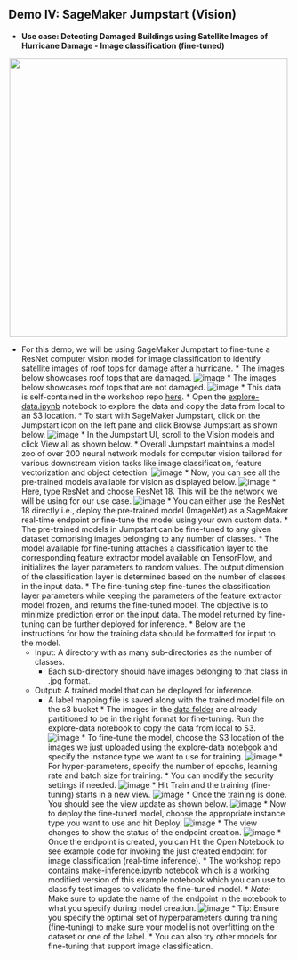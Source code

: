 ## Demo IV: SageMaker Jumpstart (Vision)

* **Use case: Detecting Damaged Buildings using Satellite Images of Hurricane Damage - Image classification (fine-tuned)**
<p align="center"><img width="500" height="500" src="./img/harvey.png"></p>

   * For this demo, we will be using SageMaker Jumpstart to fine-tune a ResNet computer vision model for image classification to identify satellite images of roof tops for damage after a hurricane. 
    * The images below showcases roof tops that are damaged.
    ![image](./img/image-1.png)
    * The images below showcases roof tops that are not damaged.
    ![image](./img/image-2.png)
    * This data is self-contained in the workshop repo [here](https://github.com/arunprsh/no-code-low-code/tree/main/finserv/vision/hurricane-damage-classification).
    * Open the [explore-data.ipynb](https://github.com/arunprsh/no-code-low-code/blob/main/finserv/vision/hurricane-damage-classification/explore-data.ipynb) notebook to explore the data and copy the data from local to an S3 location.
    * To start with SageMaker Jumpstart, click on the Jumpstart icon on the left pane and click Browse Jumpstart as shown below.
    ![image](./img/image-3.png)
    * In the Jumpstart UI, scroll to the Vision models and click View all as shown below.
    * Overall Jumpstart maintains a model zoo of over 200 neural network models for computer vision tailored for various downstream vision tasks like image classification, feature vectorization and object detection.
    ![image](./img/image-4.png)
    * Now, you can see all the pre-trained models available for vision as displayed below.
    ![image](./img/image-5.png)
    * Here, type ResNet and choose ResNet 18. This will be the network we will be using for our use case.
    ![image](./img/image-6.png)
    * You can either use the ResNet 18 directly i.e., deploy the pre-trained model (ImageNet) as a SageMaker real-time endpoint or fine-tune the model using your own custom data.
    * The pre-trained models in Jumpstart can be fine-tuned to any given dataset comprising images belonging to any number of classes.
    * The model available for fine-tuning attaches a classification layer to the corresponding feature extractor model available on TensorFlow, and initializes the layer parameters to random values. The output dimension of the classification layer is determined based on the number of classes in the input data. 
    * The fine-tuning step fine-tunes the classification layer parameters while keeping the parameters of the feature extractor model frozen, and returns the fine-tuned model. The objective is to minimize prediction error on the input data. The model returned by fine-tuning can be further deployed for inference. 
    * Below are the instructions for how the training data should be formatted for input to the model.
        * Input: A directory with as many sub-directories as the number of classes.
            * Each sub-directory should have images belonging to that class in .jpg format.
        * Output: A trained model that can be deployed for inference.
            * A label mapping file is saved along with the trained model file on the s3 bucket
    * The images in the [data folder](https://github.com/arunprsh/no-code-low-code/tree/main/finserv/vision/hurricane-damage-classification/data) are already partitioned to be in the right format for fine-tuning. Run the explore-data notebook to copy the data from local to S3.
    ![image](./img/image-7.png)
    * To fine-tune the model, choose the S3 location of the images we just uploaded using the explore-data notebook and specify the instance type we want to use for training.
    ![image](./img/image-8.png)
    * For hyper-parameters, specify the number of epochs, learning rate and batch size for training.
    * You can modify the security settings if needed.
    ![image](./img/image-9.png)
    * Hit Train and the training (fine-tuning) starts in a new view.
    ![image](./img/image-10.png)
    * Once the training is done. You should see the view update as shown below.
    ![image](./img/image-11.png)
    * Now to deploy the fine-tuned model, choose the appropriate instance type you want to use and hit Deploy.
    ![image](./img/image-12.png)
    * The view changes to show the status of the endpoint creation.
    ![image](./img/image-13.png)
    * Once the endpoint is created, you can Hit the Open Notebook to see example code for invoking the just created endpoint for image classification (real-time inference).
    * The workshop repo contains [make-inference.ipynb](https://github.com/arunprsh/no-code-low-code/blob/main/finserv/vision/hurricane-damage-classification/make-prediction.ipynb) notebook which is a working modified version of this example notebook which you can use to classify test images to validate the fine-tuned model.
    * *Note:* Make sure to update the name of the endpoint in the notebook to what you specify during model creation.
    ![image](./img/image-14.png)
    * Tip: Ensure you specify the optimal set of hyperparameters during training (fine-tuning) to make sure your model is not overfitting on the dataset or one of the label.
    * You can also try other models for fine-tuning that support image classification.

